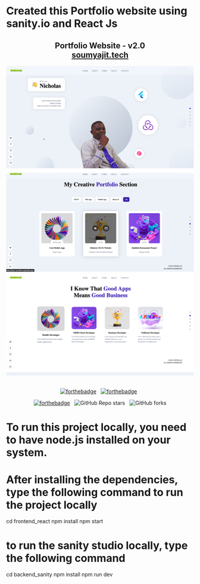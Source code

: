 # Created this Portfolio website using sanity.io and React Js
<h2 align="center">
  Portfolio Website - v2.0<br/>
  <a href="https://nicklaus-portfolio.netlify.app/" target="_blank">soumyajit.tech</a>
</h2>
<div align="center" display='flex' flexDirection='column'>
  <img alt="Demo" src="./Screenshot 2023-01-09 at 20.20.30.png" />
  
  <img alt="Demo" src="./Screenshot 2023-01-09 at 20.16.46.png" />
  
  <img alt="Demo" src="./Screenshot 2023-01-09 at 20.21.44.png" />
</div>

<br/>


<center>

[![forthebadge](https://forthebadge.com/images/badges/built-with-love.svg)](https://forthebadge.com) &nbsp;
[![forthebadge](https://forthebadge.com/images/badges/made-with-javascript.svg)](https://forthebadge.com) &nbsp;

[![forthebadge](https://forthebadge.com/images/badges/open-source.svg)](https://forthebadge.com) &nbsp;
![GitHub Repo stars](https://img.shields.io/github/stars/klaus139/newportfolio?color=red&logo=github&style=for-the-badge) &nbsp;
![GitHub forks](https://img.shields.io/github/forks/klaus139/newportfolio?color=red&logo=github&style=for-the-badge)

</center>


# To run this project locally, you need to have node.js installed on your system.


# After installing the dependencies, type the following command to run the project locally

cd frontend_react 
npm install
npm start

# to run the sanity studio locally, type the following command

cd backend_sanity
npm install
npm run dev

